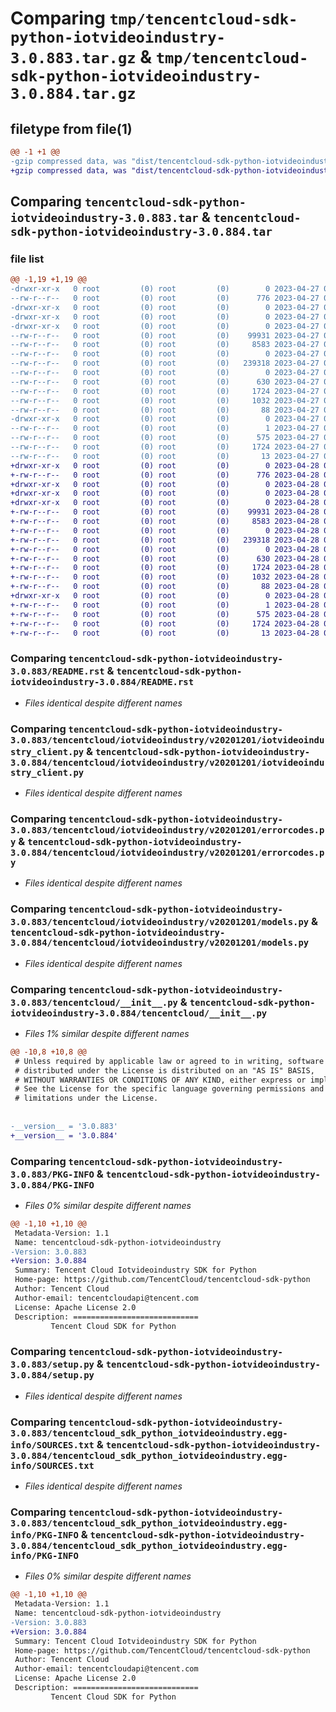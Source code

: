# Comparing `tmp/tencentcloud-sdk-python-iotvideoindustry-3.0.883.tar.gz` & `tmp/tencentcloud-sdk-python-iotvideoindustry-3.0.884.tar.gz`

## filetype from file(1)

```diff
@@ -1 +1 @@
-gzip compressed data, was "dist/tencentcloud-sdk-python-iotvideoindustry-3.0.883.tar", last modified: Thu Apr 27 00:35:51 2023, max compression
+gzip compressed data, was "dist/tencentcloud-sdk-python-iotvideoindustry-3.0.884.tar", last modified: Fri Apr 28 02:25:48 2023, max compression
```

## Comparing `tencentcloud-sdk-python-iotvideoindustry-3.0.883.tar` & `tencentcloud-sdk-python-iotvideoindustry-3.0.884.tar`

### file list

```diff
@@ -1,19 +1,19 @@
-drwxr-xr-x   0 root         (0) root         (0)        0 2023-04-27 00:35:51.000000 tencentcloud-sdk-python-iotvideoindustry-3.0.883/
--rw-r--r--   0 root         (0) root         (0)      776 2023-04-27 00:35:51.000000 tencentcloud-sdk-python-iotvideoindustry-3.0.883/README.rst
-drwxr-xr-x   0 root         (0) root         (0)        0 2023-04-27 00:35:51.000000 tencentcloud-sdk-python-iotvideoindustry-3.0.883/tencentcloud/
-drwxr-xr-x   0 root         (0) root         (0)        0 2023-04-27 00:35:51.000000 tencentcloud-sdk-python-iotvideoindustry-3.0.883/tencentcloud/iotvideoindustry/
-drwxr-xr-x   0 root         (0) root         (0)        0 2023-04-27 00:35:51.000000 tencentcloud-sdk-python-iotvideoindustry-3.0.883/tencentcloud/iotvideoindustry/v20201201/
--rw-r--r--   0 root         (0) root         (0)    99931 2023-04-27 00:35:51.000000 tencentcloud-sdk-python-iotvideoindustry-3.0.883/tencentcloud/iotvideoindustry/v20201201/iotvideoindustry_client.py
--rw-r--r--   0 root         (0) root         (0)     8583 2023-04-27 00:35:51.000000 tencentcloud-sdk-python-iotvideoindustry-3.0.883/tencentcloud/iotvideoindustry/v20201201/errorcodes.py
--rw-r--r--   0 root         (0) root         (0)        0 2023-04-27 00:35:51.000000 tencentcloud-sdk-python-iotvideoindustry-3.0.883/tencentcloud/iotvideoindustry/v20201201/__init__.py
--rw-r--r--   0 root         (0) root         (0)   239318 2023-04-27 00:35:51.000000 tencentcloud-sdk-python-iotvideoindustry-3.0.883/tencentcloud/iotvideoindustry/v20201201/models.py
--rw-r--r--   0 root         (0) root         (0)        0 2023-04-27 00:35:51.000000 tencentcloud-sdk-python-iotvideoindustry-3.0.883/tencentcloud/iotvideoindustry/__init__.py
--rw-r--r--   0 root         (0) root         (0)      630 2023-04-27 00:35:51.000000 tencentcloud-sdk-python-iotvideoindustry-3.0.883/tencentcloud/__init__.py
--rw-r--r--   0 root         (0) root         (0)     1724 2023-04-27 00:35:51.000000 tencentcloud-sdk-python-iotvideoindustry-3.0.883/PKG-INFO
--rw-r--r--   0 root         (0) root         (0)     1032 2023-04-27 00:35:51.000000 tencentcloud-sdk-python-iotvideoindustry-3.0.883/setup.py
--rw-r--r--   0 root         (0) root         (0)       88 2023-04-27 00:35:51.000000 tencentcloud-sdk-python-iotvideoindustry-3.0.883/setup.cfg
-drwxr-xr-x   0 root         (0) root         (0)        0 2023-04-27 00:35:51.000000 tencentcloud-sdk-python-iotvideoindustry-3.0.883/tencentcloud_sdk_python_iotvideoindustry.egg-info/
--rw-r--r--   0 root         (0) root         (0)        1 2023-04-27 00:35:51.000000 tencentcloud-sdk-python-iotvideoindustry-3.0.883/tencentcloud_sdk_python_iotvideoindustry.egg-info/dependency_links.txt
--rw-r--r--   0 root         (0) root         (0)      575 2023-04-27 00:35:51.000000 tencentcloud-sdk-python-iotvideoindustry-3.0.883/tencentcloud_sdk_python_iotvideoindustry.egg-info/SOURCES.txt
--rw-r--r--   0 root         (0) root         (0)     1724 2023-04-27 00:35:51.000000 tencentcloud-sdk-python-iotvideoindustry-3.0.883/tencentcloud_sdk_python_iotvideoindustry.egg-info/PKG-INFO
--rw-r--r--   0 root         (0) root         (0)       13 2023-04-27 00:35:51.000000 tencentcloud-sdk-python-iotvideoindustry-3.0.883/tencentcloud_sdk_python_iotvideoindustry.egg-info/top_level.txt
+drwxr-xr-x   0 root         (0) root         (0)        0 2023-04-28 02:25:48.000000 tencentcloud-sdk-python-iotvideoindustry-3.0.884/
+-rw-r--r--   0 root         (0) root         (0)      776 2023-04-28 02:25:48.000000 tencentcloud-sdk-python-iotvideoindustry-3.0.884/README.rst
+drwxr-xr-x   0 root         (0) root         (0)        0 2023-04-28 02:25:48.000000 tencentcloud-sdk-python-iotvideoindustry-3.0.884/tencentcloud/
+drwxr-xr-x   0 root         (0) root         (0)        0 2023-04-28 02:25:48.000000 tencentcloud-sdk-python-iotvideoindustry-3.0.884/tencentcloud/iotvideoindustry/
+drwxr-xr-x   0 root         (0) root         (0)        0 2023-04-28 02:25:48.000000 tencentcloud-sdk-python-iotvideoindustry-3.0.884/tencentcloud/iotvideoindustry/v20201201/
+-rw-r--r--   0 root         (0) root         (0)    99931 2023-04-28 02:25:48.000000 tencentcloud-sdk-python-iotvideoindustry-3.0.884/tencentcloud/iotvideoindustry/v20201201/iotvideoindustry_client.py
+-rw-r--r--   0 root         (0) root         (0)     8583 2023-04-28 02:25:48.000000 tencentcloud-sdk-python-iotvideoindustry-3.0.884/tencentcloud/iotvideoindustry/v20201201/errorcodes.py
+-rw-r--r--   0 root         (0) root         (0)        0 2023-04-28 02:25:48.000000 tencentcloud-sdk-python-iotvideoindustry-3.0.884/tencentcloud/iotvideoindustry/v20201201/__init__.py
+-rw-r--r--   0 root         (0) root         (0)   239318 2023-04-28 02:25:48.000000 tencentcloud-sdk-python-iotvideoindustry-3.0.884/tencentcloud/iotvideoindustry/v20201201/models.py
+-rw-r--r--   0 root         (0) root         (0)        0 2023-04-28 02:25:48.000000 tencentcloud-sdk-python-iotvideoindustry-3.0.884/tencentcloud/iotvideoindustry/__init__.py
+-rw-r--r--   0 root         (0) root         (0)      630 2023-04-28 02:25:48.000000 tencentcloud-sdk-python-iotvideoindustry-3.0.884/tencentcloud/__init__.py
+-rw-r--r--   0 root         (0) root         (0)     1724 2023-04-28 02:25:48.000000 tencentcloud-sdk-python-iotvideoindustry-3.0.884/PKG-INFO
+-rw-r--r--   0 root         (0) root         (0)     1032 2023-04-28 02:25:48.000000 tencentcloud-sdk-python-iotvideoindustry-3.0.884/setup.py
+-rw-r--r--   0 root         (0) root         (0)       88 2023-04-28 02:25:48.000000 tencentcloud-sdk-python-iotvideoindustry-3.0.884/setup.cfg
+drwxr-xr-x   0 root         (0) root         (0)        0 2023-04-28 02:25:48.000000 tencentcloud-sdk-python-iotvideoindustry-3.0.884/tencentcloud_sdk_python_iotvideoindustry.egg-info/
+-rw-r--r--   0 root         (0) root         (0)        1 2023-04-28 02:25:48.000000 tencentcloud-sdk-python-iotvideoindustry-3.0.884/tencentcloud_sdk_python_iotvideoindustry.egg-info/dependency_links.txt
+-rw-r--r--   0 root         (0) root         (0)      575 2023-04-28 02:25:48.000000 tencentcloud-sdk-python-iotvideoindustry-3.0.884/tencentcloud_sdk_python_iotvideoindustry.egg-info/SOURCES.txt
+-rw-r--r--   0 root         (0) root         (0)     1724 2023-04-28 02:25:48.000000 tencentcloud-sdk-python-iotvideoindustry-3.0.884/tencentcloud_sdk_python_iotvideoindustry.egg-info/PKG-INFO
+-rw-r--r--   0 root         (0) root         (0)       13 2023-04-28 02:25:48.000000 tencentcloud-sdk-python-iotvideoindustry-3.0.884/tencentcloud_sdk_python_iotvideoindustry.egg-info/top_level.txt
```

### Comparing `tencentcloud-sdk-python-iotvideoindustry-3.0.883/README.rst` & `tencentcloud-sdk-python-iotvideoindustry-3.0.884/README.rst`

 * *Files identical despite different names*

### Comparing `tencentcloud-sdk-python-iotvideoindustry-3.0.883/tencentcloud/iotvideoindustry/v20201201/iotvideoindustry_client.py` & `tencentcloud-sdk-python-iotvideoindustry-3.0.884/tencentcloud/iotvideoindustry/v20201201/iotvideoindustry_client.py`

 * *Files identical despite different names*

### Comparing `tencentcloud-sdk-python-iotvideoindustry-3.0.883/tencentcloud/iotvideoindustry/v20201201/errorcodes.py` & `tencentcloud-sdk-python-iotvideoindustry-3.0.884/tencentcloud/iotvideoindustry/v20201201/errorcodes.py`

 * *Files identical despite different names*

### Comparing `tencentcloud-sdk-python-iotvideoindustry-3.0.883/tencentcloud/iotvideoindustry/v20201201/models.py` & `tencentcloud-sdk-python-iotvideoindustry-3.0.884/tencentcloud/iotvideoindustry/v20201201/models.py`

 * *Files identical despite different names*

### Comparing `tencentcloud-sdk-python-iotvideoindustry-3.0.883/tencentcloud/__init__.py` & `tencentcloud-sdk-python-iotvideoindustry-3.0.884/tencentcloud/__init__.py`

 * *Files 1% similar despite different names*

```diff
@@ -10,8 +10,8 @@
 # Unless required by applicable law or agreed to in writing, software
 # distributed under the License is distributed on an "AS IS" BASIS,
 # WITHOUT WARRANTIES OR CONDITIONS OF ANY KIND, either express or implied.
 # See the License for the specific language governing permissions and
 # limitations under the License.
 
 
-__version__ = '3.0.883'
+__version__ = '3.0.884'
```

### Comparing `tencentcloud-sdk-python-iotvideoindustry-3.0.883/PKG-INFO` & `tencentcloud-sdk-python-iotvideoindustry-3.0.884/PKG-INFO`

 * *Files 0% similar despite different names*

```diff
@@ -1,10 +1,10 @@
 Metadata-Version: 1.1
 Name: tencentcloud-sdk-python-iotvideoindustry
-Version: 3.0.883
+Version: 3.0.884
 Summary: Tencent Cloud Iotvideoindustry SDK for Python
 Home-page: https://github.com/TencentCloud/tencentcloud-sdk-python
 Author: Tencent Cloud
 Author-email: tencentcloudapi@tencent.com
 License: Apache License 2.0
 Description: ============================
         Tencent Cloud SDK for Python
```

### Comparing `tencentcloud-sdk-python-iotvideoindustry-3.0.883/setup.py` & `tencentcloud-sdk-python-iotvideoindustry-3.0.884/setup.py`

 * *Files identical despite different names*

### Comparing `tencentcloud-sdk-python-iotvideoindustry-3.0.883/tencentcloud_sdk_python_iotvideoindustry.egg-info/SOURCES.txt` & `tencentcloud-sdk-python-iotvideoindustry-3.0.884/tencentcloud_sdk_python_iotvideoindustry.egg-info/SOURCES.txt`

 * *Files identical despite different names*

### Comparing `tencentcloud-sdk-python-iotvideoindustry-3.0.883/tencentcloud_sdk_python_iotvideoindustry.egg-info/PKG-INFO` & `tencentcloud-sdk-python-iotvideoindustry-3.0.884/tencentcloud_sdk_python_iotvideoindustry.egg-info/PKG-INFO`

 * *Files 0% similar despite different names*

```diff
@@ -1,10 +1,10 @@
 Metadata-Version: 1.1
 Name: tencentcloud-sdk-python-iotvideoindustry
-Version: 3.0.883
+Version: 3.0.884
 Summary: Tencent Cloud Iotvideoindustry SDK for Python
 Home-page: https://github.com/TencentCloud/tencentcloud-sdk-python
 Author: Tencent Cloud
 Author-email: tencentcloudapi@tencent.com
 License: Apache License 2.0
 Description: ============================
         Tencent Cloud SDK for Python
```

